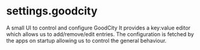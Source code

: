 # settings.goodcity

A small UI to control and configure GoodCity
It provides a key:value editor which allows us to add/remove/edit entries.
The configuration is fetched by the apps on startup allowing us to
control the general behaviour.


